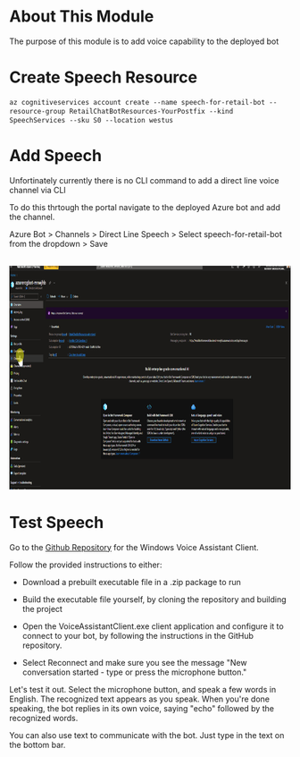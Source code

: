 <!-- ABOUT THE PROJECT -->
# About This Module

The purpose of this module is to add voice capability to the deployed bot

# Create Speech Resource

```shell
az cognitiveservices account create --name speech-for-retail-bot --resource-group RetailChatBotResources-YourPostfix --kind SpeechServices --sku S0 --location westus 
```

# Add Speech 

Unfortinately currently there is no CLI command to add a direct line voice channel via CLI

To do this thrtough the portal navigate to the deployed Azure bot and add the channel.

Azure Bot > Channels > Direct Line Speech > Select speech-for-retail-bot from the dropdown > Save

<br />
<div align="left">
  <a href="../../ReadmeContent/BotVoiceChannelAdd.gif">
    <img src="../../ReadmeContent/BotVoiceChannelAdd.gif" width="800" height="400" >
  </a>
</div>

# Test Speech 

Go to the [Github Repository](https://github.com/Azure-Samples/Cognitive-Services-Voice-Assistant/blob/master/clients/csharp-wpf/README.md) for the Windows Voice Assistant Client.

Follow the provided instructions to either:

* Download a prebuilt executable file in a .zip package to run
* Build the executable file yourself, by cloning the repository and building the project
* Open the VoiceAssistantClient.exe client application and configure it to connect to your bot, by following the instructions in the GitHub repository.

* Select Reconnect and make sure you see the message "New conversation started - type or press the microphone button."

Let's test it out. Select the microphone button, and speak a few words in English. The recognized text appears as you speak. When you're done speaking, the bot replies in its own voice, saying "echo" followed by the recognized words.

You can also use text to communicate with the bot. Just type in the text on the bottom bar.
